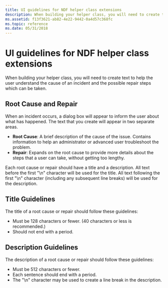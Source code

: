 ```yaml
---
title: UI guidelines for NDF helper class extensions
description: When building your helper class, you will need to create text to help the user understand the cause of an incident and the possible repair steps which can be taken.
ms.assetid: f13f3621-ab82-4e22-9442-0a4d57c368fc
ms.topic: reference
ms.date: 05/31/2018
---
```


# UI guidelines for NDF helper class extensions

When building your helper class, you will need to create text to help the user understand the cause of an incident and the possible repair steps which can be taken.

## Root Cause and Repair

When an incident occurs, a dialog box will appear to inform the user about what has happened. The text that you create will appear in two separate areas.

-   **Root Cause**: A brief description of the cause of the issue. Contains information to help an administrator or advanced user troubleshoot the problem.
-   **Repair**: Expands on the root cause to provide more details about the steps that a user can take, without getting too lengthy.

Each root cause or repair should have a title and a description. All text before the first "\\n" character will be used for the title. All text following the first "\\n" character (including any subsequent line breaks) will be used for the description.

## Title Guidelines

The title of a root cause or repair should follow these guidelines:

-   Must be 128 characters or fewer. (40 characters or less is recommended.)
-   Should not end with a period.

## Description Guidelines

The description of a root cause or repair should follow these guidelines:

-   Must be 512 characters or fewer.
-   Each sentence should end with a period.
-   The "\\n" character may be used to create a line break in the description.

 

 





